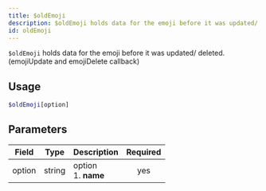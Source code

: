 ```yaml
---
title: $oldEmoji 
description: $oldEmoji holds data for the emoji before it was updated/ deleted. (emojiUpdate and emojiDelete callback)
id: oldEmoji
---
```


`$oldEmoji` holds data for the emoji before it was updated/ deleted. (emojiUpdate and emojiDelete callback)

## Usage

```php
$oldEmoji[option]
```

## Parameters 


| Field     | Type    | Description                                        | Required |
|-----------|---------|----------------------------------------------------| :------: |
| option    | string  | option <br> 1. **name**                            | yes      |
